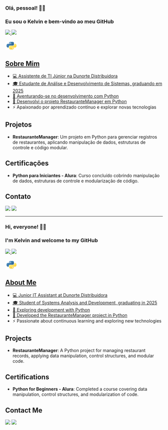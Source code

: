 ### Olá, pessoal! 👋🏻
### Eu sou o Kelvin e bem-vindo ao meu GitHub 

<div>
  <a href="https://github.com/k-costa">
  <img height="180em" src="https://github-readme-stats.vercel.app/api?username=k-costa&show_icons=true&theme=algolia&include_all_commits=true&count_private=true"/>
  <img height="180em" src="https://github-readme-stats.vercel.app/api/top-langs/?username=k-costa&layout=compact&langs_count=7&theme=algolia"/>
</div>

<div style="display: inline_block"><br>
  <img align="center" alt="Icon-Python" height="30" width="40" src="https://raw.githubusercontent.com/devicons/devicon/master/icons/python/python-original.svg">
</div>

## Sobre Mim
- 💻 Assistente de TI Júnior na Dunorte Distribuidora
- 🎓 Estudante de Análise e Desenvolvimento de Sistemas, graduando em 2025
- 🐍 Aventurando-se no desenvolvimento com Python
- 🚀 Desenvolvi o [projeto RestauranteManager em Python](https://github.com/k-costa/RestauranteManager)
- ⚡ Apaixonado por aprendizado contínuo e explorar novas tecnologias

## Projetos
- **RestauranteManager**: Um projeto em Python para gerenciar registros de restaurantes, aplicando manipulação de dados, estruturas de controle e código modular.

## Certificações
- **Python para Iniciantes - Alura**: Curso concluído cobrindo manipulação de dados, estruturas de controle e modularização de código.

## Contato
<div> 
  <a href="https://wa.me/5592992220069" target="_blank"><img src="https://img.shields.io/badge/-WhatsApp-25D366?style=for-the-badge&logo=whatsapp&logoColor=white" target="_blank"></a>
  <a href="https://www.linkedin.com/in/k-ccosta/" target="_blank"><img src="https://img.shields.io/badge/-LinkedIn-%230077B5?style=for-the-badge&logo=linkedin&logoColor=white" target="_blank"></a>  
</div>

---

### Hi, everyone! 👋🏻
### I'm Kelvin and welcome to my GitHub 

<div>
  <a href="https://github.com/k-costa">
  <img height="180em" src="https://github-readme-stats.vercel.app/api?username=k-costa&show_icons=true&theme=algolia&include_all_commits=true&count_private=true"/>
  <img height="180em" src="https://github-readme-stats.vercel.app/api/top-langs/?username=k-costa&layout=compact&langs_count=7&theme=algolia"/>
</div>

<div style="display: inline_block"><br>
  <img align="center" alt="Icon-Python" height="30" width="40" src="https://raw.githubusercontent.com/devicons/devicon/master/icons/python/python-original.svg">
</div>

## About Me
- 💻 Junior IT Assistant at Dunorte Distribuidora
- 🎓 Student of Systems Analysis and Development, graduating in 2025
- 🐍 Exploring development with Python
- 🚀 Developed the [RestauranteManager project in Python](https://github.com/k-costa/RestauranteManager)
- ⚡ Passionate about continuous learning and exploring new technologies

## Projects
- **RestauranteManager**: A Python project for managing restaurant records, applying data manipulation, control structures, and modular code.

## Certifications
- **Python for Beginners - Alura**: Completed a course covering data manipulation, control structures, and modularization of code.

## Contact Me
<div> 
  <a href="https://wa.me/5592992220069" target="_blank"><img src="https://img.shields.io/badge/-WhatsApp-25D366?style=for-the-badge&logo=whatsapp&logoColor=white" target="_blank"></a>
  <a href="https://www.linkedin.com/in/k-ccosta/" target="_blank"><img src="https://img.shields.io/badge/-LinkedIn-%230077B5?style=for-the-badge&logo=linkedin&logoColor=white" target="_blank"></a>  
</div>
